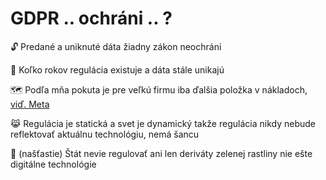 # GDPR .. ochráni .. ?

🔓 Predané a uniknuté dáta žiadny zákon neochráni

🥷 Koľko rokov regulácia existuje a dáta stále unikajú

🗺️ Podľa mňa pokuta je pre veľkú firmu iba ďalšia položka v nákladoch, [viď. Meta](https://duckduckgo.com/?q=fines+imposed+on+meta)

😹 Regulácia je statická a svet je dynamický takže regulácia nikdy nebude reflektovať aktuálnu technológiu, nemá šancu

🤭 (našťastie) Štát nevie regulovať ani len deriváty zelenej rastliny nie ešte digitálne technológie
